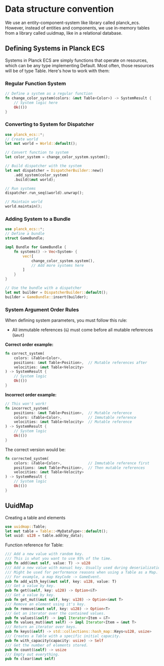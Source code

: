 # Data structure convention
We use an entity-component-system like library called planck_ecs.
However, instead of entities and components, we use in-memory tables from a library called uuidmap, like in a relational database.

## Defining Systems in Planck ECS

Systems in Planck ECS are simply functions that operate on resources, which can be any type implementing Default. Most often, those resources will be of type Table<T>. Here's how to work with them:

### Regular Function System

```rust
// Define a system as a regular function
fn change_color_system(colors: &mut Table<Color>) -> SystemResult {
    // System logic here
    Ok(())
}
```


### Converting to System for Dispatcher

```rust
use planck_ecs::*;
// Create world
let mut world = World::default();

// Convert function to system
let color_system = change_color_system.system();

// Build dispatcher with the system
let mut dispatcher = DispatcherBuilder::new()
    .add_system(color_system)
    .build(&mut world);

// Run systems
dispatcher.run_seq(&world).unwrap();

// Maintain world
world.maintain();
```


### Adding System to a Bundle

```rust
use planck_ecs::*;
// Define a bundle
struct GameBundle;

impl Bundle for GameBundle {
    fn systems() -> Vec<System> {
        vec![
            change_color_system.system(),
            // Add more systems here
        ]
    }
}

// Use the bundle with a dispatcher
let mut builder = DispatcherBuilder::default();
builder = GameBundle::insert(builder);
```


### System Argument Order Rules

When defining system parameters, you must follow this rule:

- All immutable references (`&`) must come before all mutable references (`&mut`)

**Correct order example:**

```rust
fn correct_system(
    colors: &Table<Color>,
    positions: &mut Table<Position>,  // Mutable references after
    velocities: &mut Table<Velocity>
) -> SystemResult {
    // System logic
    Ok(())
}
```

**Incorrect order example:**

```rust
// This won't work!
fn incorrect_system(
    positions: &mut Table<Position>,  // Mutable reference
    colors: &Table<Color>,            // Immutable reference
    velocities: &mut Table<Velocity>  // Mutable reference
) -> SystemResult {
    // System logic
    Ok(())
}
```

The correct version would be:

```rust
fn corrected_system(
    colors: &Table<Color>,            // Immutable reference first
    positions: &mut Table<Position>,  // Then mutable references
    velocities: &mut Table<Velocity>
) -> SystemResult {
    // System logic
    Ok(())
}
```

## UuidMap
Creating a table and elements
```rust
use uuidmap::Table;
let mut table = Table::<MyDataType>::default();
let uuid: u128 = table.add(my_data);
```

Function reference for Table<T>:
```rust
/// Add a new value with random key.
/// This is what you want to use 95% of the time.
pub fn add(&mut self, value: T) -> u128
/// Add a new value with manual key. Usually used during deserialization.
/// Might be used for performance reasons when using a Table as a Map.
/// For example, a map KeyCode -> GameEvent.
pub fn add_with_key(&mut self, key: u128, value: T)
/// Get a value by key.
pub fn get(&self, key: u128) -> Option<&T>
/// Get a value by key.
pub fn get_mut(&mut self, key: u128) -> Option<&mut T>
/// Remove an element using it's key.
pub fn remove(&mut self, key: u128) -> Option<T>
/// Get an iterator over the contained values.
pub fn values(&self) -> impl Iterator<Item = &T>
pub fn values_mut(&mut self) -> impl Iterator<Item = &mut T>
/// Return an iterator over keys.
pub fn keys(&self) -> std::collections::hash_map::Keys<u128, usize>
/// Creates a Table with a specific initial capacity.
pub fn with_capacity(capacity: usize) -> Self
/// Get the number of elements stored.
pub fn count(&self) -> usize
/// Empty out everything.
pub fn clear(&mut self)

```
